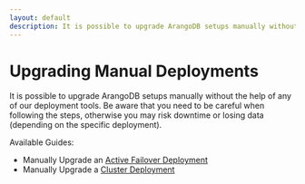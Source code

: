 ```yaml
---
layout: default
description: It is possible to upgrade ArangoDB setups manually without the help of anyof our deployment tools
---
```

Upgrading Manual Deployments
============================

It is possible to upgrade ArangoDB setups manually without the help of any
of our deployment tools. Be aware that you need to be careful when following the steps,
otherwise you may risk downtime or losing data (depending on the specific deployment).

Available Guides:

- Manually Upgrade an [Active Failover Deployment](upgrading-manually-activefailover.html)
- Manually Upgrade a [Cluster Deployment](upgrading-manually-cluster.html)
